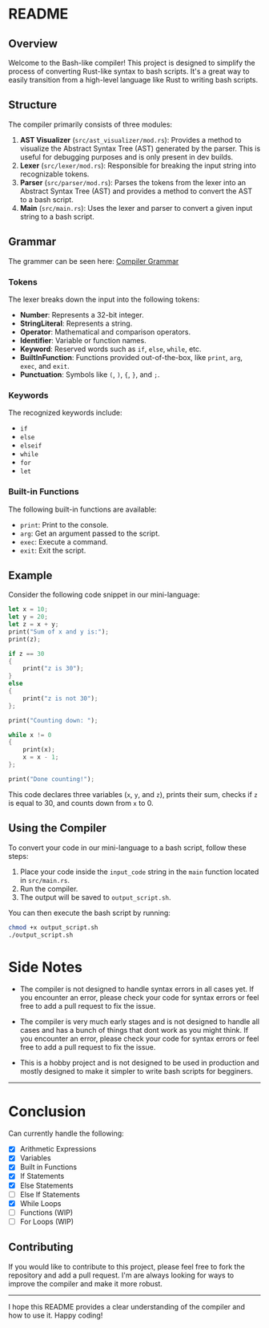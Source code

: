 
# README

## Overview

Welcome to the Bash-like compiler! This project is designed to simplify the process of converting Rust-like syntax to bash scripts. It's a great way to easily transition from a high-level language like Rust to writing bash scripts.

## Structure

The compiler primarily consists of three modules:

1. **AST Visualizer** (`src/ast_visualizer/mod.rs`): Provides a method to visualize the Abstract Syntax Tree (AST) generated by the parser. This is useful for debugging purposes and is only present in dev builds.
2. **Lexer** (`src/lexer/mod.rs`): Responsible for breaking the input string into recognizable tokens.
3. **Parser** (`src/parser/mod.rs`): Parses the tokens from the lexer into an Abstract Syntax Tree (AST) and provides a method to convert the AST to a bash script.
4. **Main** (`src/main.rs`): Uses the lexer and parser to convert a given input string to a bash script.

## Grammar

The grammer can be seen here: [Compiler Grammar](docs/compiler_grammar.md)

### Tokens

The lexer breaks down the input into the following tokens:

- **Number**: Represents a 32-bit integer.
- **StringLiteral**: Represents a string.
- **Operator**: Mathematical and comparison operators.
- **Identifier**: Variable or function names.
- **Keyword**: Reserved words such as `if`, `else`, `while`, etc.
- **BuiltInFunction**: Functions provided out-of-the-box, like `print`, `arg`, `exec`, and `exit`.
- **Punctuation**: Symbols like `(`, `)`, `{`, `}`, and `;`.

### Keywords

The recognized keywords include:

- `if`
- `else`
- `elseif`
- `while`
- `for`
- `let`

### Built-in Functions

The following built-in functions are available:

- `print`: Print to the console.
- `arg`: Get an argument passed to the script.
- `exec`: Execute a command.
- `exit`: Exit the script.

## Example

Consider the following code snippet in our mini-language:

```rust
let x = 10;
let y = 20;
let z = x + y;
print("Sum of x and y is:");
print(z);

if z == 30
{
    print("z is 30");
}
else
{
    print("z is not 30");
};

print("Counting down: ");

while x != 0
{
    print(x);
    x = x - 1;
};

print("Done counting!");
```

This code declares three variables (`x`, `y`, and `z`), prints their sum, checks if `z` is equal to 30, and counts down from `x` to 0.

## Using the Compiler

To convert your code in our mini-language to a bash script, follow these steps:

1. Place your code inside the `input_code` string in the `main` function located in `src/main.rs`.
2. Run the compiler.
3. The output will be saved to `output_script.sh`.

You can then execute the bash script by running:

```bash
chmod +x output_script.sh
./output_script.sh
```

# Side Notes

- The compiler is not designed to handle syntax errors in all cases yet. If you encounter an error, please check your code for syntax errors or feel free to add a pull request to fix the issue.

- The compiler is very much early stages and is not designed to handle all cases and has a bunch of things that dont work as you might think. If you encounter an error, please check your code for syntax errors or feel free to add a pull request to fix the issue.

- This is a hobby project and is not designed to be used in production and mostly designed to make it simpler to write bash scripts for begginers.

---

# Conclusion

Can currently handle the following:
- [x] Arithmetic Expressions
- [x] Variables
- [x] Built in Functions
- [x] If Statements
- [x] Else Statements
- [ ] Else If Statements
- [x] While Loops
- [ ] Functions (WIP)
- [ ] For Loops (WIP)

## Contributing

If you would like to contribute to this project, please feel free to fork the repository and add a pull request. I'm are always looking for ways to improve the compiler and make it more robust.

---

I hope this README provides a clear understanding of the compiler and how to use it. Happy coding!
